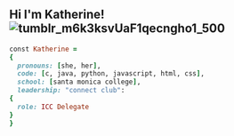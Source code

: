 ## Hi I'm Katherine! ![tumblr_m6k3ksvUaF1qecngho1_500](https://github.com/katherinesvg/katherinesvg/assets/166247278/200f5a33-fe36-4afc-9267-bb234f7f7076)


```ruby
const Katherine = 
{
  pronouns: [she, her],
  code: [c, java, python, javascript, html, css],
  school: [santa monica college],
  leadership: "connect club":
{
  role: ICC Delegate
}
}
```


